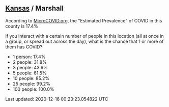 
## [Kansas](/united-states/kansas) / Marshall

According to [MicroCOVID.org](http://microcovid.org),
the "Estimated Prevalence" of COVID in this county is 17.4%

If you interact with a certain number of people in this location
(all at once in a group, or spread out across the day), what is the chance that
1 or more of them has COVID?

- 1 person: 17.4%
- 2 people: 31.8%
- 3 people: 43.6%
- 5 people: 61.5%
- 10 people: 85.2%
- 25 people: 99.2%
- 100 people: 100.0%

Last updated: 2020-12-16 00:23:23.054822 UTC
